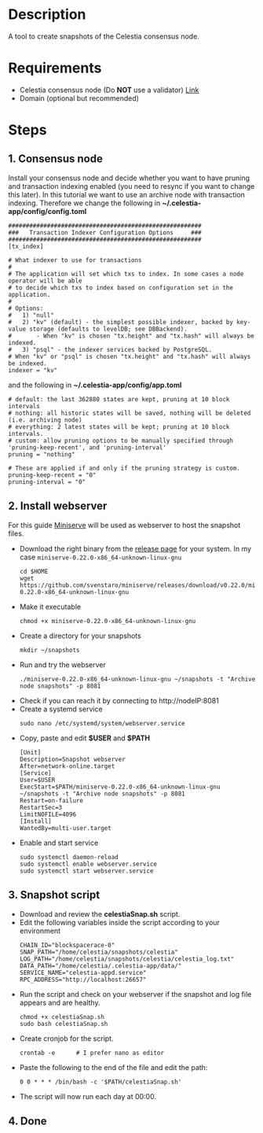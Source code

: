 # Description

A tool to create snapshots of the Celestia consensus node.

# Requirements

- Celestia consensus node (Do **NOT** use a validator) [Link](https://docs.celestia.org/nodes/consensus-full-node/#setting-up-a-consensus-full-node)
- Domain (optional but recommended)

# Steps

## 1. Consensus node

Install your consensus node and decide whether you want to have pruning and transaction indexing enabled (you need to resync if you want to change this later). In this tutorial we want to use an archive node with transaction indexing. Therefore we change the following in **~/.celestia-app/config/config.toml**

```
#######################################################
###   Transaction Indexer Configuration Options     ###
#######################################################
[tx_index]

# What indexer to use for transactions
#
# The application will set which txs to index. In some cases a node operator will be able
# to decide which txs to index based on configuration set in the application.
#
# Options:
#   1) "null"
#   2) "kv" (default) - the simplest possible indexer, backed by key-value storage (defaults to levelDB; see DBBackend).
# 		- When "kv" is chosen "tx.height" and "tx.hash" will always be indexed.
#   3) "psql" - the indexer services backed by PostgreSQL.
# When "kv" or "psql" is chosen "tx.height" and "tx.hash" will always be indexed.
indexer = "kv"

```

and the following in **~/.celestia-app/config/app.toml**

```
# default: the last 362880 states are kept, pruning at 10 block intervals
# nothing: all historic states will be saved, nothing will be deleted (i.e. archiving node)
# everything: 2 latest states will be kept; pruning at 10 block intervals.
# custom: allow pruning options to be manually specified through 'pruning-keep-recent', and 'pruning-interval'
pruning = "nothing"

# These are applied if and only if the pruning strategy is custom.
pruning-keep-recent = "0"
pruning-interval = "0"

```

## 2. Install webserver

For this guide [Miniserve](https://github.com/svenstaro/miniserve) will be used as webserver to host the snapshot files.

- Download the right binary from the [release page]([https://](https://github.com/svenstaro/miniserve/releases)) for your system. In my case `miniserve-0.22.0-x86_64-unknown-linux-gnu`
    ```
    cd $HOME
    wget https://github.com/svenstaro/miniserve/releases/download/v0.22.0/miniserve-0.22.0-x86_64-unknown-linux-gnu
    ```
- Make it executable
  ```
  chmod +x miniserve-0.22.0-x86_64-unknown-linux-gnu
  ```
- Create a directory for your snapshots 
  ```
  mkdir ~/snapshots
  ```
- Run and try the webserver 
    ```
    ./miniserve-0.22.0-x86_64-unknown-linux-gnu ~/snapshots -t "Archive node snapshots" -p 8081
    ```
- Check if you can reach it by connecting to http://nodeIP:8081
- Create a systemd service
  ```
  sudo nano /etc/systemd/system/webserver.service
  ```
- Copy, paste and edit **\$USER** and **\$PATH**
    ```
    [Unit]
    Description=Snapshot webserver
    After=network-online.target
    [Service]
    User=$USER
    ExecStart=$PATH/miniserve-0.22.0-x86_64-unknown-linux-gnu ~/snapshots -t "Archive node snapshots" -p 8081
    Restart=on-failure
    RestartSec=3
    LimitNOFILE=4096
    [Install]
    WantedBy=multi-user.target
    ```
- Enable and start service
  ```
  sudo systemctl daemon-reload
  sudo systemctl enable webserver.service
  sudo systemctl start webserver.service
  ```


## 3. Snapshot script

- Download and review the **celestiaSnap.sh** script.
- Edit the following variables inside the script according to your environment 
  ```
  CHAIN_ID="blockspacerace-0"
  SNAP_PATH="/home/celestia/snapshots/celestia"
  LOG_PATH="/home/celestia/snapshots/celestia/celestia_log.txt"
  DATA_PATH="/home/celestia/.celestia-app/data/"
  SERVICE_NAME="celestia-appd.service"
  RPC_ADDRESS="http://localhost:26657"
  ```
- Run the script and check on your webserver if the snapshot and log file appears and are healthy.
  ```
  chmod +x celestiaSnap.sh
  sudo bash celestiaSnap.sh
- Create cronjob for the script.
  ```
  crontab -e      # I prefer nano as editor
  ```
- Paste the following to the end of the file and edit the path:
  ```
  0 0 * * * /bin/bash -c '$PATH/celestiaSnap.sh'
  ```
- The script will now run each day at 00:00.

## 4. Done